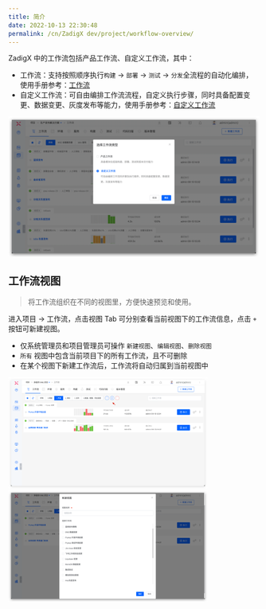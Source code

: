 ```yaml
---
title: 简介
date: 2022-10-13 22:30:48
permalink: /cn/ZadigX dev/project/workflow-overview/
---
```


ZadigX 中的工作流包括产品工作流、自定义工作流，其中：

- 工作流：支持按照顺序执行`构建` -> `部署` -> `测试` -> `分发`全流程的自动化编排，使用手册参考：[工作流](/ZadigX%20dev/project/workflow/)
- 自定义工作流：可自由编排工作流流程，自定义执行步骤，同时具备配置变更、数据变更、灰度发布等能力，使用手册参考：[自定义工作流](/ZadigX%20dev/project/common-workflow/)

![workflow](../../../_images/workflow_overview_1.png)

## 工作流视图
> 将工作流组织在不同的视图里，方便快速预览和使用。

进入项目 -> 工作流，点击视图 Tab 可分别查看当前视图下的工作流信息，点击 `+` 按钮可新建视图。

- 仅系统管理员和项目管理员可操作 `新建视图`、`编辑视图`、`删除视图`
- `所有` 视图中包含当前项目下的所有工作流，且不可删除
- 在某个视图下新建工作流后，工作流将自动归属到当前视图中

<img src="../../../_images/workflow_view_1.png" width="400">
<img src="../../../_images/workflow_view_2.png" width="400">
